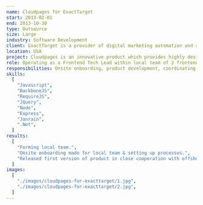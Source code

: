 ```yaml
---
name: Cloudpages for ExactTarget
start: 2013-02-01
end: 2013-10-30
type: Outsource
size: Large
industry: Software Development
client: ExactTarget is a provider of digital marketing automation and analytics software and services - starting a new channel within existing infrastructure for a social marketing. It was a CloudPages - website cms with quick and easy integration with existing services.
location: USA
project: Cloudpages is an innovative product which provides highly designed UX for creating interactive landing pages for various customers. Site Builder provides components such components as Layout, Typography, Image Gallery, Grid, Forms, etc..., plus numerous social plugins like Google, Facebook, Linkedin, Twitter, Pinterest and other. Solution built with BackboneJS and .NET on a backend, plus Janrain for social integrations.
role: Operating as a Frontend Tech Lead within local team of 2 frontend devs integrated into offshore team of 12 devs.
responsibilities: Onsite onboarding, product development, coordinating team, cross code review,
skills:
  [
    "Javascript",
    "BackboneJS",
    "RequireJS",
    "JQuery",
    "Node",
    "Express",
    "Janrain",
    ".Net",
  ]
results:
  [
    "Forming local team.",
    "Onsite onboarding made for local team & setting up processes.",
    "Released first version of product in close cooperation with offshore team.",
  ]
images:
  [
    "./images/cloudpages-for-exacttarget/1.jpg",
    "./images/cloudpages-for-exacttarget/2.jpg",
  ]
---
```

